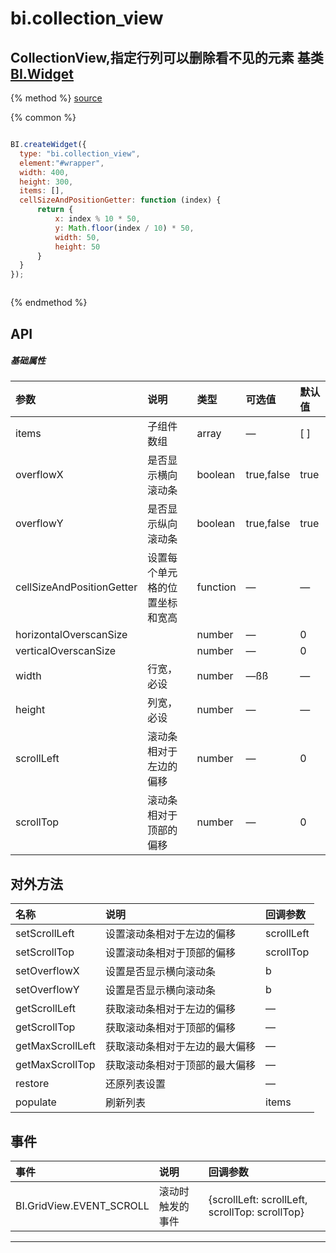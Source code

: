 # bi.collection_view

## CollectionView,指定行列可以删除看不见的元素 基类[BI.Widget](/core/widget.md)

{% method %}
[source](https://jsfiddle.net/fineui/cmq0b3v0/)

{% common %}
```javascript

BI.createWidget({
  type: "bi.collection_view",
  element:"#wrapper",
  width: 400,
  height: 300,
  items: [],
  cellSizeAndPositionGetter: function (index) {
      return {
          x: index % 10 * 50,
          y: Math.floor(index / 10) * 50,
          width: 50,
          height: 50
      }
  }
});



```

{% endmethod %}

## API
##### 基础属性
| 参数    | 说明           | 类型  | 可选值 | 默认值
| :------ |:-------------  | :-----| :----|:----
| items | 子组件数组 | array |  — | [ ] |
| overflowX | 是否显示横向滚动条| boolean | true,false | true |
| overflowY | 是否显示纵向滚动条 | boolean | true,false | true |
| cellSizeAndPositionGetter |设置每个单元格的位置坐标和宽高 | function|— | — |
| horizontalOverscanSize | | number | — | 0 |
| verticalOverscanSize | | number | — | 0 |
| width | 行宽，必设 |number| —ßß | —  |
| height | 列宽，必设 | number | —| — |
| scrollLeft | 滚动条相对于左边的偏移 | number | — | 0 |
| scrollTop |  滚动条相对于顶部的偏移 | number | — | 0 |


## 对外方法
| 名称     | 说明                           |  回调参数     
| :------ |:-------------                  | :-----   
| setScrollLeft | 设置滚动条相对于左边的偏移 | scrollLeft|
| setScrollTop | 设置滚动条相对于顶部的偏移 | scrollTop |
| setOverflowX | 设置是否显示横向滚动条 | b |
| setOverflowY | 设置是否显示横向滚动条 | b|
| getScrollLeft | 获取滚动条相对于左边的偏移 | —|
| getScrollTop | 获取滚动条相对于顶部的偏移 | — |
| getMaxScrollLeft | 获取滚动条相对于左边的最大偏移 | — |
| getMaxScrollTop | 获取滚动条相对于顶部的最大偏移 |—|
| restore | 还原列表设置 | — |
| populate | 刷新列表 | items |


## 事件
| 事件     | 说明                           |  回调参数 |
| :------ |:------------- |:------------------------|
|BI.GridView.EVENT_SCROLL|    滚动时触发的事件 | {scrollLeft: scrollLeft, scrollTop: scrollTop} |

---


